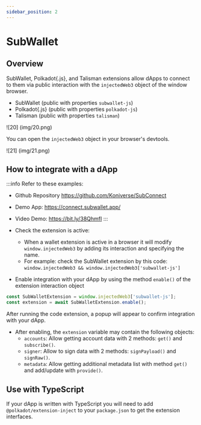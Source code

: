 ```yaml
---
sidebar_position: 2
---
```


# SubWallet

## Overview

SubWallet, Polkadot{.js}, and Talisman extensions allow dApps to connect to them via public interaction with the `injectedWeb3` object of the window browser.

- SubWallet (public with properties `subwallet-js`)
- Polkadot{.js} (public with properties `polkadot-js`)
- Talisman (public with properties `talisman`)

![20] (img/20.png)

You can open the `injectedWeb3` object in your browser's devtools.

![21] (img/21.png)

## How to integrate with a dApp

:::info
Refer to these examples:

- Github Repository <https://github.com/Koniverse/SubConnect>
- Demo App: <https://connect.subwallet.app/>
- Video Demo: <https://bit.ly/38QhmfI>
  :::

- Check the extension is active:
  - When a wallet extension is active in a browser it will modify `window.injectedWeb3` by adding its interaction and specifying the name.
  - For example: check the SubWallet extension by this code: `window.injectedWeb3 && window.injectedWeb3['subwallet-js']`
- Enable integration with your dApp by using the method `enable()` of the extension interaction object

```js
const SubWalletExtension = window.injectedWeb3['subwallet-js'];
const extension = await SubWalletExtension.enable();
```

After running the code extension, a popup will appear to confirm integration with your dApp.

- After enabling, the `extension` variable may contain the following objects:
  - `accounts`: Allow getting account data with 2 methods: `get()` and `subscribe()`.
  - `signer`: Allow to sign data with 2 methods: `signPayload()` and `signRaw()`.
  - `metadata`: Allow getting additional metadata list with method `get()` and add/update with `provide()`.

## Use with TypeScript

If your dApp is written with TypeScript you will need to add `@polkadot/extension-inject` to your `package.json` to get the extension interfaces.
